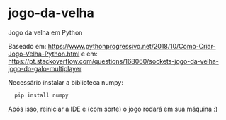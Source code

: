 # jogo-da-velha

Jogo da velha em Python

Baseado em: https://www.pythonprogressivo.net/2018/10/Como-Criar-Jogo-Velha-Python.html
e em: https://pt.stackoverflow.com/questions/168060/sockets-jogo-da-velha-jogo-do-galo-multiplayer

Necessário instalar a biblioteca numpy:

```Python
  pip install numpy
```

Após isso, reiniciar a IDE e (com sorte) o jogo rodará em sua máquina :)

